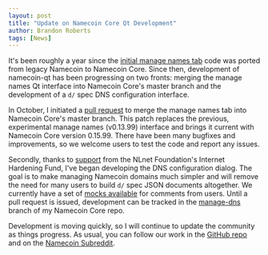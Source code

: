 ```yaml
---
layout: post
title: "Update on Namecoin Core Qt Development"
author: Brandon Roberts
tags: [News]
---
```


It's been roughly a year since the [initial manage names tab](https://github.com/namecoin/namecoin-core/pull/67)
code was ported from legacy Namecoin to Namecoin Core. Since then, development
of namecoin-qt has been progressing on two fronts: merging the manage names Qt
interface into Namecoin Core's master branch and the development of a `d/` spec
DNS configuration interface.

In October, I initiated a [pull request](https://github.com/namecoin/namecoin-core/pull/187)
to merge the manage names tab into Namecoin Core's master branch.
This patch replaces the previous, experimental manage names (v0.13.99) interface and
brings it current with Namecoin Core version 0.15.99. There have been many
bugfixes and improvements, so we welcome users to test the code and report any
issues.

Secondly, thanks to [support](https://www.namecoin.org/2017/05/19/funding-nlnet.html)
from the NLnet Foundation's Internet Hardening Fund, I've began developing the
DNS configuration dialog. The goal is to make managing Namecoin domains much simpler
and will remove the need for many users to build `d/` spec JSON documents
altogether. We currently have a set of [mocks available](https://github.com/namecoin/namecoin-core/issues/196)
for comments from users. Until a pull request is issued, development can be tracked
in the [manage-dns](https://github.com/brandonrobertz/namecoin-core/tree/manage-dns)
branch of my Namecoin Core repo.

Development is moving quickly, so I will continue to update the community as
things progress. As usual, you can follow our work in the [GitHub repo](https://github.com/namecoin/namecoin-core)
and on the [Namecoin Subreddit](https://www.reddit.com/r/Namecoin/).

